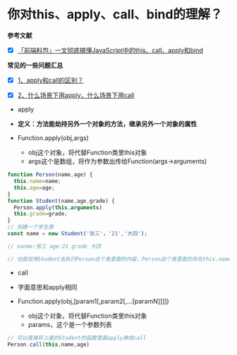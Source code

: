 # 你对this、apply、call、bind的理解？
**参考文献**
* [x] [「前端料包」一文彻底搞懂JavaScript中的this、call、apply和bind](https://juejin.cn/post/6844904009308831751)

**常见的一些问题汇总**
* [x] [1、apply和call的区别？]()
* [x] [2、什么场景下用apply，什么场景下用call]()


* apply
* **定义：方法能劫持另外一个对象的方法，继承另外一个对象的属性**
* Function.apply(obj,args)
  
  * obj这个对象，将代替Function类里this对象
  * args这个是数组，将作为参数出传给Function(args->arguments)


```js
function Person(name,age) {
  this.name=name;
  this.age=age; 
}
function Student(name,age,grade) {
  Person.apply(this,arguments)
  this.grade=grade;
}
// 创建一个学生类
const name = new Student('张三'，'21','大四');

// nanme:张三 age:21 grade 大四

// 也就说用Student去执行Person这个类里面的内容，Person这个类里面的存在this.name等之类语句，也就是等同于在Student对象里面也创建了同样属性
```


* call
* 字面意思和apply相同
* Function.apply(obj,[param1[,param2[,...[paramN]]]])

  * obj这个对象，将代替Function类里this对象
  * params，这个是一个参数列表

```js
// 可以直接将上面的Student的函数里面apply换成call
Person.call(this,name,age)
```



